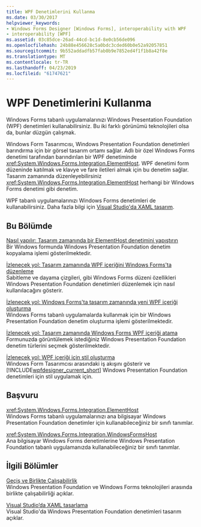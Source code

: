 ```yaml
---
title: WPF Denetimlerini Kullanma
ms.date: 03/30/2017
helpviewer_keywords:
- Windows Forms Designer [Windows Forms], interoperability with WPF
- interoperability [WPF]
ms.assetid: 03c85dce-26ad-44cd-bc1d-8e0cb56de096
ms.openlocfilehash: 24b88e456628c5a0bdc3cded60b0e52a92057851
ms.sourcegitcommit: 9b552addadfb57fab0b9e7852ed4f1f1b8a42f8e
ms.translationtype: MT
ms.contentlocale: tr-TR
ms.lasthandoff: 04/23/2019
ms.locfileid: "61747621"
---
```

# <a name="using-wpf-controls"></a>WPF Denetimlerini Kullanma
Windows Forms tabanlı uygulamalarınızı Windows Presentation Foundation (WPF) denetimleri kullanabilirsiniz. Bu iki farklı görünümü teknolojileri olsa da, bunlar düzgün çalışmak.  
  
 Windows Form Tasarımcısı, Windows Presentation Foundation denetimleri barındırma için bir görsel tasarım ortamı sağlar. Adlı bir özel Windows Forms denetimi tarafından barındırılan bir WPF denetiminde <xref:System.Windows.Forms.Integration.ElementHost>. WPF denetimi form düzeninde katılmak ve klavye ve fare iletileri almak için bu denetim sağlar. Tasarım zamanında düzenleyebilirsiniz <xref:System.Windows.Forms.Integration.ElementHost> herhangi bir Windows Forms denetimi gibi denetim.  
  
 WPF tabanlı uygulamalarınızı Windows Forms denetimleri de kullanabilirsiniz. Daha fazla bilgi için [Visual Studio'da XAML tasarım](/visualstudio/designers/designing-xaml-in-visual-studio).  
  
## <a name="in-this-section"></a>Bu Bölümde  
 [Nasıl yapılır: Tasarım zamanında bir ElementHost denetimini yapıştırın](how-to-copy-and-paste-an-elementhost-control-at-design-time.md)  
 Bir Windows formunda Windows Presentation Foundation denetim kopyalama işlemi gösterilmektedir.  
  
 [İzlenecek yol: Tasarım zamanında WPF içeriğini Windows Forms'ta düzenleme](walkthrough-arranging-wpf-content-on-windows-forms-at-design-time.md)  
 Sabitleme ve dayama çizgileri, gibi Windows Forms düzeni özellikleri Windows Presentation Foundation denetimleri düzenlemek için nasıl kullanılacağını gösterir.
  
 [İzlenecek yol: Windows Forms'ta tasarım zamanında yeni WPF içeriği oluşturma](walkthrough-creating-new-wpf-content-on-windows-forms-at-design-time.md)  
 Windows Forms tabanlı uygulamalarda kullanmak için bir Windows Presentation Foundation denetim oluşturma işlemi gösterilmektedir.
  
 [İzlenecek yol: Tasarım zamanında Windows Forms WPF içeriği atama](walkthrough-assigning-wpf-content-on-windows-forms-at-design-time.md)  
 Formunuzda görüntülemek istediğiniz Windows Presentation Foundation denetim türlerini seçmek gösterilmektedir.  
  
 [İzlenecek yol: WPF içeriği için stil oluşturma](walkthrough-styling-wpf-content.md)  
 Windows Form Tasarımcısı arasındaki iş akışını gösterir ve [!INCLUDE[wpfdesigner_current_short](../../../../includes/wpfdesigner-current-short-md.md)] Windows Presentation Foundation denetimleri için stil uygulamak için.  
  
## <a name="reference"></a>Başvuru  
 <xref:System.Windows.Forms.Integration.ElementHost>  
 Windows Forms tabanlı uygulamalarınızı ana bilgisayar Windows Presentation Foundation denetimler için kullanabileceğiniz bir sınıfı tanımlar.  
  
 <xref:System.Windows.Forms.Integration.WindowsFormsHost>  
 Ana bilgisayar Windows Forms denetimlerine Windows Presentation Foundation tabanlı uygulamanızda kullanabileceğiniz bir sınıfı tanımlar.  
  
## <a name="related-sections"></a>İlgili Bölümler  
 [Geçiş ve Birlikte Çalışabilirlik](../../wpf/advanced/migration-and-interoperability.md)  
 Windows Presentation Foundation ve Windows Forms teknolojileri arasında birlikte çalışabilirliği açıklar.  
  
 [Visual Studio’da XAML tasarlama](/visualstudio/designers/designing-xaml-in-visual-studio)  
 Visual Studio'da Windows Presentation Foundation denetimleri tasarım açıklar.
